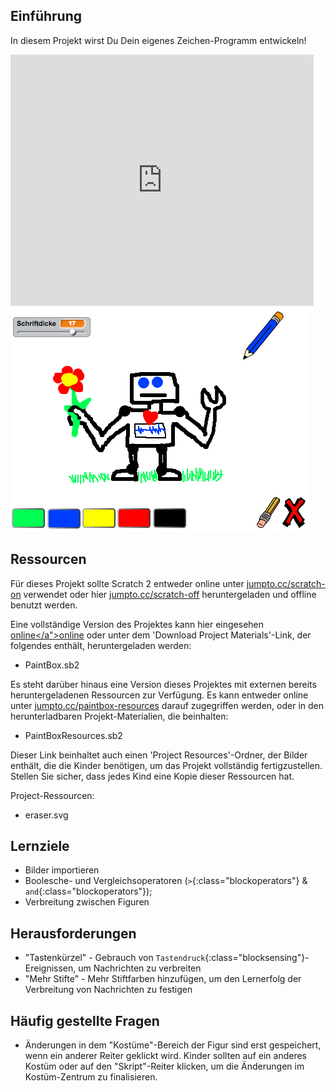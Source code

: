 ## Einführung

In diesem Projekt wirst Du Dein eigenes Zeichen-Programm entwickeln!

<div class="scratch-preview">
  <iframe allowtransparency="true" width="485" height="402" src="https://scratch.mit.edu/projects/embed/63473366/?autostart=false" frameborder="0"></iframe>
  <img src="images/paint-final.png">
</div>

## Ressourcen
Für dieses Projekt sollte Scratch 2 entweder online unter [jumpto.cc/scratch-on](http://jumpto.cc/scratch-on) verwendet oder hier [jumpto.cc/scratch-off](http://jumpto.cc/scratch-off) heruntergeladen und offline benutzt werden.

Eine vollständige Version des Projektes kann hier eingesehen <a href="http://scratch.mit.edu/projects/63473366/#editor">online</a">online</a> oder unter dem 'Download Project Materials'-Link, der folgendes enthält, heruntergeladen werden:

+ PaintBox.sb2

Es steht darüber hinaus eine Version dieses Projektes mit externen bereits heruntergeladenen Ressourcen zur Verfügung. Es kann entweder online unter [jumpto.cc/paintbox-resources](http://jumpto.cc/paintbox-resources) darauf zugegriffen werden, oder in den herunterladbaren Projekt-Materialien, die beinhalten:

+ PaintBoxResources.sb2 

Dieser Link beinhaltet auch einen 'Project Resources'-Ordner, der Bilder enthält, die die Kinder benötigen, um das Projekt vollständig fertigzustellen. Stellen Sie sicher, dass jedes Kind eine Kopie dieser Ressourcen hat.

Project-Ressourcen:
+ eraser.svg

## Lernziele
+ Bilder importieren
+ Boolesche- und Vergleichsoperatoren (`>`{:class="blockoperators"} & `and`{:class="blockoperators"});
+ Verbreitung zwischen Figuren

## Herausforderungen
+ "Tastenkürzel" - Gebrauch von `Tastendruck`{:class="blocksensing"}-Ereignissen, um Nachrichten zu verbreiten
+ "Mehr Stifte" - Mehr Stiftfarben hinzufügen, um den Lernerfolg der Verbreitung von Nachrichten zu festigen

## Häufig gestellte Fragen
+ Änderungen in dem "Kostüme"-Bereich der Figur sind erst gespeichert, wenn ein anderer Reiter geklickt wird. Kinder sollten auf ein anderes Kostüm oder auf den "Skript"-Reiter klicken, um die Änderungen im Kostüm-Zentrum zu finalisieren.
